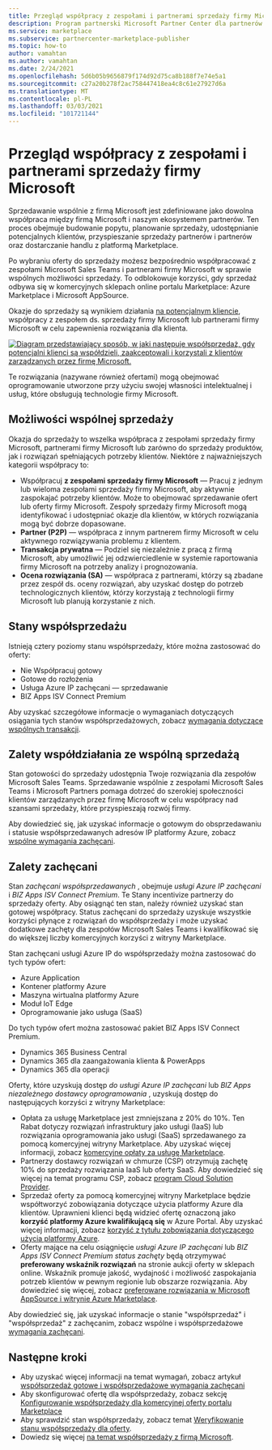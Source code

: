 ```yaml
---
title: Przegląd współpracy z zespołami i partnerami sprzedaży firmy Microsoft
description: Program partnerski Microsoft Partner Center dla partnerów może pomóc Ci uzyskać rozległą bazę klientów i generować nową sprzedaż.
ms.service: marketplace
ms.subservice: partnercenter-marketplace-publisher
ms.topic: how-to
author: vamahtan
ms.author: vamahtan
ms.date: 2/24/2021
ms.openlocfilehash: 5d6b05b9656879f174d92d75ca8b188f7e74e5a1
ms.sourcegitcommit: c27a20b278f2ac758447418ea4c8c61e27927d6a
ms.translationtype: MT
ms.contentlocale: pl-PL
ms.lasthandoff: 03/03/2021
ms.locfileid: "101721144"
---
```

# <a name="co-sell-with-microsoft-sales-teams-and-partners-overview"></a>Przegląd współpracy z zespołami i partnerami sprzedaży firmy Microsoft

Sprzedawanie wspólnie z firmą Microsoft jest zdefiniowane jako dowolna współpraca między firmą Microsoft i naszym ekosystemem partnerów. Ten proces obejmuje budowanie popytu, planowanie sprzedaży, udostępnianie potencjalnych klientów, przyspieszanie sprzedaży partnerów i partnerów oraz dostarczanie handlu z platformą Marketplace.

Po wybraniu oferty do sprzedaży możesz bezpośrednio współpracować z zespołami Microsoft Sales Teams i partnerami firmy Microsoft w sprawie wspólnych możliwości sprzedaży. To odblokowuje korzyści, gdy sprzedaż odbywa się w komercyjnych sklepach online portalu Marketplace: Azure Marketplace i Microsoft AppSource.

Okazje do sprzedaży są wynikiem działania [na potencjalnym kliencie](./partner-center-portal/commercial-marketplace-get-customer-leads.md), współpracy z zespołem ds. sprzedaży firmy Microsoft lub partnerami firmy Microsoft w celu zapewnienia rozwiązania dla klienta.

[![Diagram przedstawiający sposób, w jaki następuje współsprzedaż, gdy potencjalni klienci są współdzieli, zaakceptowali i korzystali z klientów zarządzanych przez firmę Microsoft.](./media/marketplace-publishers-guide/marketplace-co-sell-v2.png)](./media/marketplace-publishers-guide/marketplace-co-sell-v2.png#lightbox)

Te rozwiązania (nazywane również ofertami) mogą obejmować oprogramowanie utworzone przy użyciu swojej własności intelektualnej i usług, które obsługują technologie firmy Microsoft.

## <a name="co-sell-opportunities"></a>Możliwości wspólnej sprzedaży

Okazja do sprzedaży to wszelka współpraca z zespołami sprzedaży firmy Microsoft, partnerami firmy Microsoft lub zarówno do sprzedaży produktów, jak i rozwiązań spełniających potrzeby klientów. Niektóre z najważniejszych kategorii współpracy to:

- Współpracuj **z zespołami sprzedaży firmy Microsoft** — Pracuj z jednym lub wieloma zespołami sprzedaży firmy Microsoft, aby aktywnie zaspokajać potrzeby klientów. Może to obejmować sprzedawanie ofert lub oferty firmy Microsoft. Zespoły sprzedaży firmy Microsoft mogą identyfikować i udostępniać okazje dla klientów, w których rozwiązania mogą być dobrze dopasowane.
- **Partner (P2P)** — współpraca z innym partnerem firmy Microsoft w celu aktywnego rozwiązywania problemu z klientem.
- **Transakcja prywatna** — Podziel się niezależnie z pracą z firmą Microsoft, aby umożliwić jej odzwierciedlenie w systemie raportowania firmy Microsoft na potrzeby analizy i prognozowania.
- **Ocena rozwiązania (SA)** — współpraca z partnerami, którzy są zbadane przez zespół ds. oceny rozwiązań, aby uzyskać dostęp do potrzeb technologicznych klientów, którzy korzystają z technologii firmy Microsoft lub planują korzystanie z nich.

## <a name="co-sell-statuses"></a>Stany współsprzedażu

Istnieją cztery poziomy stanu współsprzedaży, które można zastosować do oferty:

- Nie Współpracuj gotowy
- Gotowe do rozłożenia
- Usługa Azure IP zachęcani — sprzedawanie
- BIZ Apps ISV Connect Premium  

Aby uzyskać szczegółowe informacje o wymaganiach dotyczących osiągania tych stanów współsprzedażowych, zobacz [wymagania dotyczące wspólnych transakcji](co-sell-requirements.md).

## <a name="benefits-of-co-sell-ready-status"></a>Zalety współdziałania ze wspólną sprzedażą

Stan gotowości do sprzedaży udostępnia Twoje rozwiązania dla zespołów Microsoft Sales Teams. Sprzedawanie wspólnie z zespołami Microsoft Sales Teams i Microsoft Partners pomaga dotrzeć do szerokiej społeczności klientów zarządzanych przez firmę Microsoft w celu współpracy nad szansami sprzedaży, które przyspieszają rozwój firmy.

Aby dowiedzieć się, jak uzyskać informacje o gotowym do obsprzedawaniu i statusie współsprzedawanych adresów IP platformy Azure, zobacz [wspólne wymagania zachęcani](co-sell-requirements.md).

## <a name="benefits-of-co-sell-incentivized-status"></a>Zalety zachęcani

Stan _zachęcani współsprzedawanych_ , obejmuje _usługi Azure IP zachęcani_ i _BIZ Apps ISV Connect Premium_. Te Stany incentivize partnerzy do sprzedaży oferty. Aby osiągnąć ten stan, należy również uzyskać stan gotowej współpracy. Status zachęcani do sprzedaży uzyskuje wszystkie korzyści płynące z rozwiązań do współsprzedaży i może uzyskać dodatkowe zachęty dla zespołów Microsoft Sales Teams i kwalifikować się do większej liczby komercyjnych korzyści z witryny Marketplace.

Stan zachęcani usługi Azure IP do współsprzedaży można zastosować do tych typów ofert:

- Azure Application
- Kontener platformy Azure
- Maszyna wirtualna platformy Azure
- Moduł IoT Edge
- Oprogramowanie jako usługa (SaaS)

Do tych typów ofert można zastosować pakiet BIZ Apps ISV Connect Premium.

- Dynamics 365 Business Central
- Dynamics 365 dla zaangażowania klienta & PowerApps
- Dynamics 365 dla operacji

Oferty, które uzyskują dostęp _do usługi Azure IP zachęcani_ lub _BIZ Apps niezależnego dostawcy oprogramowania_ , uzyskują dostęp do następujących korzyści z witryny Marketplace:

- Opłata za usługę Marketplace jest zmniejszana z 20% do 10%. Ten Rabat dotyczy rozwiązań infrastruktury jako usługi (IaaS) lub rozwiązania oprogramowania jako usługi (SaaS) sprzedawanego za pomocą komercyjnej witryny Marketplace. Aby uzyskać więcej informacji, zobacz [komercyjne opłaty za usługę Marketplace](marketplace-commercial-transaction-capabilities-and-considerations.md#commercial-marketplace-service-fees).
- Partnerzy dostawcy rozwiązań w chmurze (CSP) otrzymują zachętę 10% do sprzedaży rozwiązania IaaS lub oferty SaaS. Aby dowiedzieć się więcej na temat programu CSP, zobacz [program Cloud Solution Provider](cloud-solution-providers.md).
- Sprzedaż oferty za pomocą komercyjnej witryny Marketplace będzie współtworzyć zobowiązania dotyczące użycia platformy Azure dla klientów. Uprawnieni klienci będą widzieć ofertę oznaczoną jako **korzyść platformy Azure kwalifikującą się** w Azure Portal. Aby uzyskać więcej informacji, zobacz [korzyść z tytułu zobowiązania dotyczącego użycia platformy Azure](azure-consumption-commitment-benefit.md).
- Oferty mające na celu osiągnięcie _usługi Azure IP zachęcani_ lub _BIZ Apps ISV Connect Premium status zachęty_ będą otrzymywać **preferowany wskaźnik rozwiązań** na stronie aukcji oferty w sklepach online. Wskaźnik promuje jakość, wydajność i możliwość zaspokajania potrzeb klientów w pewnym regionie lub obszarze rozwiązania. Aby dowiedzieć się więcej, zobacz [preferowane rozwiązania w Microsoft AppSource i witrynie Azure Marketplace](preferred-solutions.md).

Aby dowiedzieć się, jak uzyskać informacje o stanie "współsprzedaż" i "współsprzedaż" z zachęcanim, zobacz wspólne i współsprzedażowe [wymagania zachęcani](co-sell-requirements.md).

## <a name="next-steps"></a>Następne kroki

- Aby uzyskać więcej informacji na temat wymagań, zobacz artykuł [współsprzedaż gotowe i współsprzedażowe wymagania zachęcani](co-sell-requirements.md)
- Aby skonfigurować ofertę dla współsprzedaży, zobacz sekcję [Konfigurowanie współsprzedaży dla komercyjnej oferty portalu Marketplace](commercial-marketplace-co-sell.md)
- Aby sprawdzić stan współsprzedaży, zobacz temat [Weryfikowanie stanu współsprzedaży dla oferty](co-sell-status.md).
- Dowiedz się więcej [na temat współsprzedaży z firmą Microsoft](https://partner.microsoft.com/membership/sell-with-microsoft).
